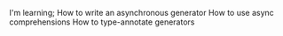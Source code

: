 I'm learning;
How to write an asynchronous generator
How to use async comprehensions
How to type-annotate generators

